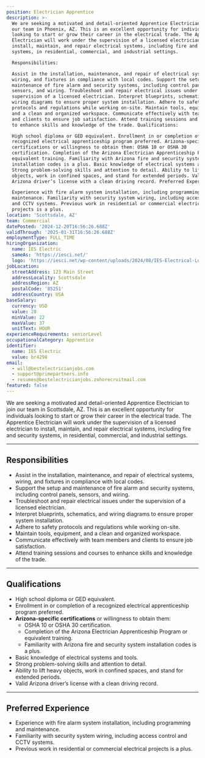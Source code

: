 ```yaml
---
position: Electrician Apprentice
description: >-
  We are seeking a motivated and detail-oriented Apprentice Electrician to join
  our team in Phoenix, AZ. This is an excellent opportunity for individuals
  looking to start or grow their career in the electrical trade. The Apprentice
  Electrician will work under the supervision of a licensed electrician to
  install, maintain, and repair electrical systems, including fire and security
  systems, in residential, commercial, and industrial settings.

  Responsibilities:

  Assist in the installation, maintenance, and repair of electrical systems,
  wiring, and fixtures in compliance with local codes. Support the setup and
  maintenance of fire alarm and security systems, including control panels,
  sensors, and wiring. Troubleshoot and repair electrical issues under the
  supervision of a licensed electrician. Interpret blueprints, schematics, and
  wiring diagrams to ensure proper system installation. Adhere to safety
  protocols and regulations while working on-site. Maintain tools, equipment,
  and a clean and organized workspace. Communicate effectively with team members
  and clients to ensure job satisfaction. Attend training sessions and courses
  to enhance skills and knowledge of the trade. Qualifications:

  High school diploma or GED equivalent. Enrollment in or completion of a
  recognized electrical apprenticeship program preferred. Arizona-specific
  certifications or willingness to obtain them: OSHA 10 or OSHA 30
  certification. Completion of the Arizona Electrician Apprenticeship Program or
  equivalent training. Familiarity with Arizona fire and security system
  installation codes is a plus. Basic knowledge of electrical systems and tools.
  Strong problem-solving skills and attention to detail. Ability to lift heavy
  objects, work in confined spaces, and stand for extended periods. Valid
  Arizona driver’s license with a clean driving record. Preferred Experience:

  Experience with fire alarm system installation, including programming and
  maintenance. Familiarity with security system wiring, including access control
  and CCTV systems. Previous work in residential or commercial electrical
  projects is a plus.
location: 'Scottsdale, AZ'
team: Commercial
datePosted: '2024-12-20T16:56:26.688Z'
validThrough: '2025-01-31T16:56:26.688Z'
employmentType: FULL_TIME
hiringOrganization:
  name: IES Electric
  sameAs: 'https://iesci.net/'
  logo: 'https://iesci.net/wp-content/uploads/2024/08/IES-Electrical-Logo-color.png'
jobLocation:
  streetAddress: 123 Main Street
  addressLocality: Scottsdale
  addressRegion: AZ
  postalCode: '85251'
  addressCountry: USA
baseSalary:
  currency: USD
  value: 28
  minValue: 22
  maxValue: 37
  unitText: HOUR
experienceRequirements: seniorLevel
occupationalCategory: Apprentice
identifier:
  name: IES Electric
  value: br4298
email:
  - will@bestelectricianjobs.com
  - support@primepartners.info
  - resumes@bestelectricianjobs.zohorecruitmail.com
featured: false
---
```

We are seeking a motivated and detail-oriented Apprentice Electrician to join our team in Scottsdale, AZ. This is an excellent opportunity for individuals looking to start or grow their career in the electrical trade. The Apprentice Electrician will work under the supervision of a licensed electrician to install, maintain, and repair electrical systems, including fire and security systems, in residential, commercial, and industrial settings.

---

## Responsibilities

- Assist in the installation, maintenance, and repair of electrical systems, wiring, and fixtures in compliance with local codes.  
- Support the setup and maintenance of fire alarm and security systems, including control panels, sensors, and wiring.  
- Troubleshoot and repair electrical issues under the supervision of a licensed electrician.  
- Interpret blueprints, schematics, and wiring diagrams to ensure proper system installation.  
- Adhere to safety protocols and regulations while working on-site.  
- Maintain tools, equipment, and a clean and organized workspace.  
- Communicate effectively with team members and clients to ensure job satisfaction.  
- Attend training sessions and courses to enhance skills and knowledge of the trade.  

---

## Qualifications

- High school diploma or GED equivalent.  
- Enrollment in or completion of a recognized electrical apprenticeship program preferred.  
- **Arizona-specific certifications** or willingness to obtain them:
  - OSHA 10 or OSHA 30 certification.  
  - Completion of the Arizona Electrician Apprenticeship Program or equivalent training.  
  - Familiarity with Arizona fire and security system installation codes is a plus.  
- Basic knowledge of electrical systems and tools.  
- Strong problem-solving skills and attention to detail.  
- Ability to lift heavy objects, work in confined spaces, and stand for extended periods.  
- Valid Arizona driver’s license with a clean driving record.  

---

## Preferred Experience  

- Experience with fire alarm system installation, including programming and maintenance.  
- Familiarity with security system wiring, including access control and CCTV systems.  
- Previous work in residential or commercial electrical projects is a plus.  

